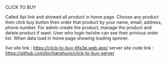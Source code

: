 CLICK TO BUY

Called Api link and showed all product in home page. Choose any product then click buy button then order that product by your name, email, address, phone number. For admin create the product, manage the product and delete product if want. User who login he/she can see their privious order list. When data load in home page showing loading spinner.

live site link : https://click-to-buy-6fa3e.web.app/
server site code link : https://github.com/borhanshuvo/click-to-buy-server